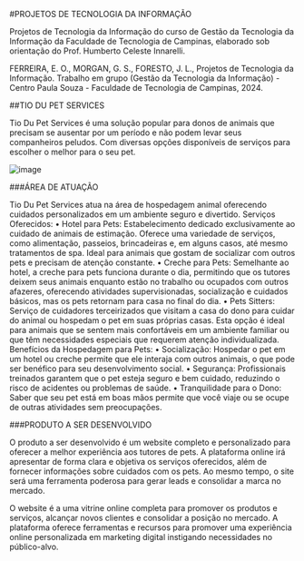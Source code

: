 #PROJETOS DE TECNOLOGIA DA INFORMAÇÃO 

Projetos de Tecnologia da Informação do curso de Gestão da Tecnologia da Informação da Faculdade de Tecnologia de Campinas, elaborado sob orientação do Prof. Humberto Celeste Innarelli.

FERREIRA, E. O., MORGAN, G. S., FORESTO, J. L., Projetos de Tecnologia da Informação. Trabalho em grupo (Gestão da Tecnologia da Informação) - Centro Paula Souza - Faculdade de Tecnologia de Campinas, 2024.

##TIO DU PET SERVICES

Tio Du Pet Services é uma solução popular para donos de animais que precisam se ausentar por um período e não podem levar seus companheiros peludos. Com diversas opções disponíveis de serviços para escolher o melhor para o seu pet.

![image](https://github.com/user-attachments/assets/f90ab311-5cdc-45b4-8c40-479de2320a62)

###ÁREA DE ATUAÇÃO

Tio Du Pet Services atua na área de hospedagem animal oferecendo cuidados personalizados em um ambiente seguro e divertido.
Serviços Oferecidos:
•	Hotel para Pets: Estabelecimento dedicado exclusivamente ao cuidado de animais de estimação. Oferece uma variedade de serviços, como alimentação, passeios, brincadeiras e, em alguns casos, até mesmo tratamentos de spa. Ideal para animais que gostam de socializar com outros pets e precisam de atenção constante.
•	Creche para Pets: Semelhante ao hotel, a creche para pets funciona durante o dia, permitindo que os tutores deixem seus animais enquanto estão no trabalho ou ocupados com outros afazeres, oferecendo atividades supervisionadas, socialização e cuidados básicos, mas os pets retornam para casa no final do dia.
•	Pets Sitters: Serviço de cuidadores terceirizados que visitam a casa do dono para cuidar do animal ou hospedam o pet em suas próprias casas. Esta opção é ideal para animais que se sentem mais confortáveis em um ambiente familiar ou que têm necessidades especiais que requerem atenção individualizada.
Benefícios da Hospedagem para Pets:
•	Socialização: Hospedar o pet em um hotel ou creche permite que ele interaja com outros animais, o que pode ser benéfico para seu desenvolvimento social.
•	Segurança: Profissionais treinados garantem que o pet esteja seguro e bem cuidado, reduzindo o risco de acidentes ou problemas de saúde.
•	Tranquilidade para o Dono: Saber que seu pet está em boas mãos permite que você viaje ou se ocupe de outras atividades sem preocupações.

###PRODUTO A SER DESENVOLVIDO

O produto a ser desenvolvido é um website completo e personalizado para oferecer a melhor experiência aos tutores de pets. A plataforma online irá apresentar de forma clara e objetiva os serviços oferecidos, além de fornecer informações sobre cuidados com os pets. Ao mesmo tempo, o site será uma ferramenta poderosa para gerar leads e consolidar a marca no mercado.

O website é a uma vitrine online completa para promover os produtos e serviços, alcançar novos clientes e consolidar a posição no mercado. A plataforma oferece ferramentas e recursos para promover uma experiência online personalizada em marketing digital instigando necessidades no público-alvo.
